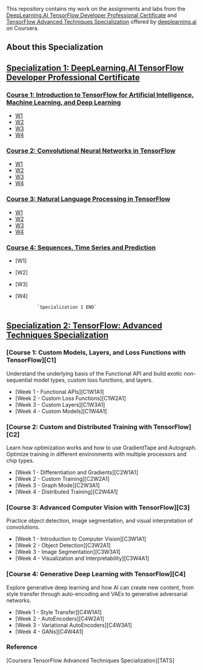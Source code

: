 This repository contains my work on the assignments and labs from the [ DeepLearning.AI TensorFlow Developer Professional Certificate][COURSERA_1] and [TensorFlow Advanced Techniques Specialization][COURSERA_2] offered by [deeplearning.ai](https://www.deeplearning.ai/) on Coursera.

## About this Specialization

## [Specialization 1: DeepLearning.AI TensorFlow Developer Professional Certificate][SPECIALIZATION1]

### [Course 1: Introduction to TensorFlow for Artificial Intelligence, Machine Learning, and Deep Learning](https://github.com/Muhammad-Shah/tensorflow-advance-techniques-and-projects-specializtions/tree/master/tf_developer_specialization_dlai/C1)

- [W1](https://github.com/Muhammad-Shah/tensorflow-advance-techniques-and-projects-specializtions/tree/master/tf_developer_specialization_dlai/C1/W1)
- [W2](https://github.com/Muhammad-Shah/tensorflow-advance-techniques-and-projects-specializtions/tree/master/tf_developer_specialization_dlai/C1/W2)
- [W3](https://github.com/Muhammad-Shah/tensorflow-advance-techniques-and-projects-specializtions/tree/master/tf_developer_specialization_dlai/C1/W3)
- [W4](https://github.com/Muhammad-Shah/tensorflow-advance-techniques-and-projects-specializtions/tree/master/tf_developer_specialization_dlai/C1/W4)

### [Course 2: Convolutional Neural Networks in TensorFlow](https://github.com/Muhammad-Shah/tensorflow-advance-techniques-and-projects-specializtions/tree/master/tf_developer_specialization_dlai/C2)

- [W1](https://github.com/Muhammad-Shah/tensorflow-advance-techniques-and-projects-specializtions/tree/master/tf_developer_specialization_dlai/C2/W1)
- [W2](https://github.com/Muhammad-Shah/tensorflow-advance-techniques-and-projects-specializtions/tree/master/tf_developer_specialization_dlai/C2/W2)
- [W3](https://github.com/Muhammad-Shah/tensorflow-advance-techniques-and-projects-specializtions/tree/master/tf_developer_specialization_dlai/C2/W3)
- [W4](https://github.com/Muhammad-Shah/tensorflow-advance-techniques-and-projects-specializtions/tree/master/tf_developer_specialization_dlai/C2/W4)

### [Course 3: Natural Language Processing in TensorFlow](https://github.com/Muhammad-Shah/tensorflow-advance-techniques-and-projects-specializtions/tree/master/tf_developer_specialization_dlai/C3)

- [W1](https://github.com/Muhammad-Shah/tensorflow-advance-techniques-and-projects-specializtions/tree/master/tf_developer_specialization_dlai/C3/W1)
- [W2](https://github.com/Muhammad-Shah/tensorflow-advance-techniques-and-projects-specializtions/tree/master/tf_developer_specialization_dlai/C3/W2)
- [W3](https://github.com/Muhammad-Shah/tensorflow-advance-techniques-and-projects-specializtions/tree/master/tf_developer_specialization_dlai/C3/W3)
- [W4](https://github.com/Muhammad-Shah/tensorflow-advance-techniques-and-projects-specializtions/tree/master/tf_developer_specialization_dlai/C3/W4)

### [Course 4: Sequences, Time Series and Prediction](https://github.com/Muhammad-Shah/tensorflow-advance-techniques-and-projects-specializtions/tree/master/tf_developer_specialization_dlai/C4)

- [W1]
- [W2]
- [W3]
- [W4]

              `Specialization 1 END`

## [Specialization 2: TensorFlow: Advanced Techniques Specialization][SPECIALIZATION2]

### [Course 1: Custom Models, Layers, and Loss Functions with TensorFlow][C1]

Understand the underlying basis of the Functional API and build exotic non-sequential model types, custom loss functions, and layers.

- [Week 1 - Functional APIs][C1W1A1]
- [Week 2 - Custom Loss Functions][C1W2A1]
- [Week 3 - Custom Layers][C1W3A1]
- [Week 4 - Custom Models][C1W4A1]

### [Course 2: Custom and Distributed Training with TensorFlow][C2]

Learn how optimization works and how to use GradientTape and Autograph. Optimize training in different environments with multiple processors and chip types.

- [Week 1 - Differentiation and Gradients][C2W1A1]
- [Week 2 - Custom Training][C2W2A1]
- [Week 3 - Graph Mode][C2W3A1]
- [Week 4 - Distributed Training][C2W4A1]

### [Course 3: Advanced Computer Vision with TensorFlow][C3]

Practice object detection, image segmentation, and visual interpretation of convolutions.

- [Week 1 - Introduction to Computer Vision][C3W1A1]
- [Week 2 - Object Detection][C3W2A1]
- [Week 3 - Image Segmentation][C3W3A1]
- [Week 4 - Visualization and Interpretability][C3W4A1]

### [Course 4: Generative Deep Learning with TensorFlow][C4]

Explore generative deep learning and how AI can create new content, from style transfer through auto-encoding and VAEs to generative adversarial networks.

- [Week 1 - Style Transfer][C4W1A1]
- [Week 2 - AutoEncoders][C4W2A1]
- [Week 3 - Variational AutoEncoders][C4W3A1]
- [Week 4 - GANs][C4W4A1]

### Reference

[Coursera TensorFlow Advanced Techniques Specialization][TATS]

[COURSERA_2]: https://www.coursera.org/specializations/tensorflow-advanced-techniques?
[COURSERA_1]: https://www.coursera.org/programs/dlsei-phase-2b-iigii/professional-certificates/tensorflow-in-practice
[SPECIALIZATION1]: https://github.com/Muhammad-Shah/tensorflow-advance-techniques-and-projects-specializtions/tree/master/tf_advance_specialization_dlai
[SPECIALIZATION2]: https://github.com/Muhammad-Shah/tensorflow-advance-techniques-and-projects-specializtions/tree/master/tf_developer_specialization_dlai
